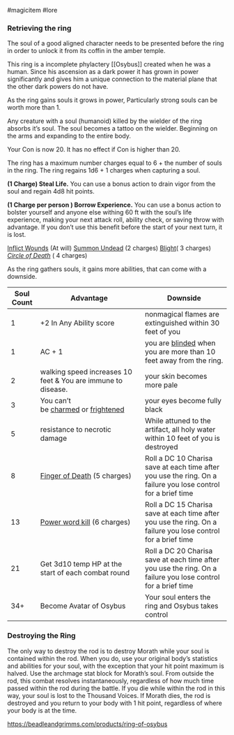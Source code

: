  #magicitem #lore



### Retrieving the ring
The soul of a good aligned character needs to be presented before the ring in order to unlock it from its coffin in the amber temple.



This ring is a incomplete phylactery [[Osybus]] created when he was a human. Since his ascension as a dark power it has grown in power significantly and gives him a unique connection to the material plane that the other dark powers do not have. 

As the ring gains souls it grows in power, Particularly strong souls can be worth more than 1.

Any creature with a soul (humanoid) killed by the wielder of the ring absorbs it’s soul. The soul becomes a tattoo on the wielder. Beginning on the arms and expanding to the entire body.
  
Your Con is now 20. It has no effect if Con is higher than 20. 

The ring has a maximum number charges equal to 6 + the number of souls in the ring. The ring regains 1d6 + 1 charges when capturing a soul.
  
**(1 Charge) Steal Life.** You can use a bonus action to drain vigor from the soul and regain 4d8 hit points.

**(1 Charge per person ) Borrow Experience.** You can use a bonus action to bolster yourself and anyone else withing 60 ft with the soul’s life experience, making your next attack roll, ability check, or saving throw with advantage. If you don’t use this benefit before the start of your next turn, it is lost.

[Inflict Wounds](https://www.dndbeyond.com/spells/inflict-wounds) (At will)
[Summon Undead](https://www.dndbeyond.com/spells/summon-undead) (2 charges)
[Blight](https://www.dndbeyond.com/spells/blight)( 3 charges)
_[Circle of Death](https://www.dndbeyond.com/spells/circle-of-death)_ ( 4 charges)

As the ring gathers souls, it gains more abilities, that can come with a downside. 

| Soul Count | Advantage | Downside |
| -----------|------------|-----------|
| 1          | +2 In Any Ability score | nonmagical flames are extinguished within 30 feet of you |
| 1          | AC + 1      | you are [blinded](https://www.dndbeyond.com/compendium/rules/basic-rules/appendix-a-conditions#Blinded) when you are more than 10 feet away from the ring. |
| 2          | walking speed increases 10 feet & You are immune to disease.      | your skin becomes more pale |
| 3          | You can’t be [charmed](https://www.dndbeyond.com/compendium/rules/basic-rules/appendix-a-conditions#Charmed) or [frightened](https://www.dndbeyond.com/compendium/rules/basic-rules/appendix-a-conditions#Frightened)       | your eyes become fully black |
| 5          | resistance to necrotic damage      | While attuned to the artifact, all holy water within 10 feet of you is destroyed |
| 8          | [Finger of Death](https://www.dndbeyond.com/spells/finger-of-death) (5 charges)        | 	Roll a DC 10 Charisa save at each time after you use the ring. On a failure you lose control for a brief time |
| 13          | [Power word kill](https://www.dndbeyond.com/spells/power-word-kill)  (6 charges)      | 	Roll a DC 15 Charisa save at each time after you use the ring. On a failure you lose control for a brief time |
| 21  | Get 3d10 temp HP at the start of each combat round | 	Roll a DC 20 Charisa save at each time after you use the ring. On a failure you lose control for a brief time |
| 34+          | Become Avatar of Osybus        | 	Your soul enters the ring and Osybus takes control |

### Destroying the Ring 
The only way to destroy the
rod is to destroy Morath while your soul is contained
within the rod. When you do, use your original body’s
statistics and abilities for your soul, with the exception
that your hit point maximum is halved. Use the
archmage stat block for Morath’s soul. From outside the
rod, this combat resolves instantaneously, regardless of
how much time passed within the rod during the battle.
If you die while within the rod in this way, your soul is
lost to the Thousand Voices. If Morath dies, the rod is
destroyed and you return to your body with 1 hit point,
regardless of where your body is at the time.

https://beadleandgrimms.com/products/ring-of-osybus

